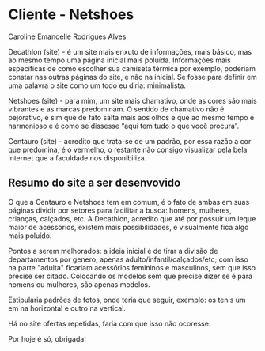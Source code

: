 # Cliente - Netshoes

Caroline Emanoelle Rodrigues Alves 

Decathlon (site) - é um site mais enxuto de informações, mais básico, mas ao mesmo tempo uma página inicial mais poluída. Informações mais especificas de como escolher sua camiseta térmica por exemplo, poderiam constar nas outras páginas do site, e não na inicial. Se fosse para definir em uma palavra o site como um todo eu diria: minimalista.


Netshoes (site) - para mim, um site mais chamativo, onde as cores são mais vibrantes e as marcas predominam. O sentido de chamativo não é pejorativo, e sim que de fato salta mais aos olhos e que ao mesmo tempo é harmonioso e é como se dissesse “aqui tem tudo o que você procura”.


Centauro (site) - acredito que trata-se de um padrão, por essa razão a cor que predomina, é o vermelho, o restante não consigo visualizar pela bela internet que a faculdade nos disponibiliza.

## Resumo do site a ser desenvovido

O que a Centauro e Netshoes tem em comum, é o fato de ambas em suas páginas dividir por setores para facilitar a busca: homens, mulheres, crianças, calçados, etc.
A Decathlon, acredito que até por possuir um leque maior de acessórios, existem mais possibilidades, e visualmente fica algo mais poluído.

Pontos a serem melhorados: a ideia inicial é de tirar a divisão de departamentos por genero, apenas adulto/infantil/calçados/etc; com isso na parte "adulta" ficariam acessórios femininos e masculinos, sem que isso precise ser citado. Colocando os modelos sem que precise dizer se é para homens ou mulheres, são apenas modelos.

Estipularia padrões de fotos, onde teria que seguir, exemplo: os tenis um em na horizontal e outro na vertical.

Há no site ofertas repetidas, faria com que isso não ocoresse. 

Por hoje é só, obrigada!
